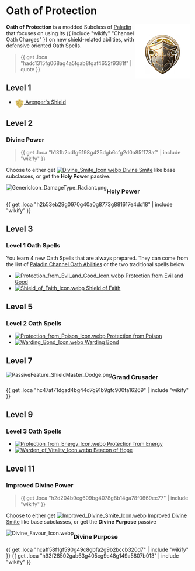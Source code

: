 # Oath of Protection

<img align="right" alt="Protection Class Icon" height="150" src="images/ClassIcons/Protection.png" />

**Oath of Protection** is a modded Subclass of [Paladin](https://bg3.wiki/wiki/Paladin) that focuses on using its {{ include "wikify" "Channel Oath Charges" }} on new shield-related abilities, with defensive oriented Oath Spells.

> {{ get .loca "hadc1315fg068ag4a5fgab8fgaf4652f9381f" | quote }}

</h3>

## Level 1

- [ <img src="images/ControllerIcons/skills_png/Action_Paladin_AvengersShield.png" height="25" align="top" alt="Action_Paladin_AvengersShield.png" /> Avenger's Shield ](Paladin---Abilities#avengers-shield)

## Level 2

### Divine Power

> {{ get .loca "h131b2cdfg6198g425dgb6cfg2d0a85f173af" | include "wikify" }}

Choose to either get [ <img src='https://bg3.wiki/w/images/4/4b/Divine_Smite_Icon.webp' height='25' align='top' alt='Divine_Smite_Icon.webp' /> Divine Smite](https://bg3.wiki/wiki/Divine_Smite) like base subclasses, or get the **Holy Power** passive.


<img src="https://bg3.wiki/w/images/9/91/GenericIcon_DamageType_Radiant.png" height="40" align="left" alt="GenericIcon_DamageType_Radiant.png" />

### Holy Power

{{ get .loca "h2b53eb29g0970g40a0g8773g881617e4dd18" | include "wikify" }}
  
## Level 3

### Level 1 Oath Spells

You learn 4 new Oath Spells that are always prepared. They can come from the list of [Paladin Channel Oath Abilities](Paladin---Abilities) or the two traditional spells below
- [<img src="https://bg3.wiki/w/images/3/35/Protection_from_Evil_and_Good_Icon.webp" height="25" align="top" alt="Protection_from_Evil_and_Good_Icon.webp" /> Protection from Evil and Good ](https://bg3.wiki/wiki/Protection_from_Evil_and_Good)
- [ <img src="https://bg3.wiki/w/images/8/83/Shield_of_Faith_Icon.webp" height="25" align="top" alt="Shield_of_Faith_Icon.webp" /> Shield of Faith ](https://bg3.wiki/wiki/Shield_of_Faith)

## Level 5

### Level 2 Oath Spells
- [ <img src="https://bg3.wiki/w/images/3/3b/Protection_from_Poison_Icon.webp" height="25" align="top" alt="Protection_from_Poison_Icon.webp" /> Protection from Poison ](https://bg3.wiki/wiki/Protection_from_Poison)
- [ <img src="https://bg3.wiki/w/images/e/ea/Warding_Bond_Icon.webp" height="25" align="top" alt="Warding_Bond_Icon.webp" /> Warding Bond ](https://bg3.wiki/wiki/Warding_Bond)

## Level 7

<img src="https://bg3.wiki/w/images/a/a0/PassiveFeature_ShieldMaster_Dodge.png" height="40" align="left" alt="PassiveFeature_ShieldMaster_Dodge.png" />

### Grand Crusader

{{ get .loca "hc47af71dgad4bg44d7g91b9gfc900fa16269" | include "wikify" }}


## Level 9

### Level 3 Oath Spells
- [ <img src="https://bg3.wiki/w/images/1/15/Protection_from_Energy_Icon.webp" height="25" align="top" alt="Protection_from_Energy_Icon.webp" /> Protection from Energy ](https://bg3.wiki/wiki/Protection_from_Energy)
- [ <img src="https://bg3.wiki/w/images/0/0b/Warden_of_Vitality_Icon.webp" height="25" align="top" alt="Warden_of_Vitality_Icon.webp" /> Beacon of Hope ](https://bg3.wiki/wiki/Warden_of_Vitality)


## Level 11

### Improved Divine Power

> {{ get .loca "h2d204b9eg609bg4078g8b14ga78f0669ec77" | include "wikify" }}

Choose to either get [ <img src="https://bg3.wiki/w/images/f/fb/Improved_Divine_Smite_Icon.webp" height="25" align="top" alt="Improved_Divine_Smite_Icon.webp" /> Improved Divine Smite](https://bg3.wiki/wiki/Improved_Divine_Smite) like base subclasses, or get the **Divine Purpose** passive


<img src="https://bg3.wiki/w/images/4/44/Divine_Favour_Icon.webp" height="40" align="left" alt="Divine_Favour_Icon.webp" />

### Divine Purpose

{{ get .loca "hcaff58f1gf590g49c8gbfa2g9b2bccb320d7" | include "wikify" }}
{{ get .loca "h93f28502gab63g405cg9c48g149a5807b013" | include "wikify" }}